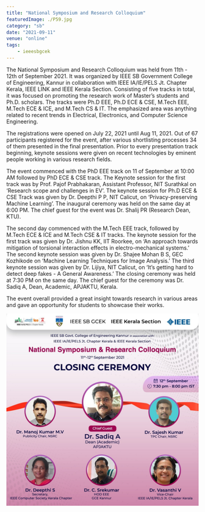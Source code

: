 ```yaml
---
title: "National Symposium and Research Colloquium"
featuredImage: ./P59.jpg
category: "sb"
date: "2021-09-11"
venue: "online"
tags:
    - ieeesbgcek
---
```

The National Symposium and Research Colloquium was held from 11th - 12th of September 2021. It was organized by IEEE SB Government College of Engineering, Kannur in collaboration with IEEE IA/IE/PELS Jt. Chapter Kerala, IEEE LINK and IEEE Kerala Section. Consisting of five tracks in total, it was focused on promoting the research work of Master’s students and Ph.D. scholars. The tracks were Ph.D EEE, Ph.D ECE & CSE, M.Tech EEE, M.Tech ECE & ICE, and M.Tech CS & IT. The emphasized area was anything related to recent trends in Electrical, Electronics, and Computer Science Engineering.

The registrations were opened on July 22, 2021 until Aug 11, 2021. Out of 67 participants registered for the event, after various shortlisting processes 34 of them presented in the final presentation. Prior to every presentation track beginning, keynote sessions were given on recent technologies by eminent people working in various research fields. 

The event commenced with the PhD EEE track on 11 of September at 10:00 AM followed by PhD ECE & CSE track. The Keynote session for the first track was by Prof. Pajof Prabhakaran, Assistant Professor, NIT Surathkal on ‘Research scope and challenges in EV’. The keynote session for Ph.D ECE & CSE Track was given by Dr. Deepthi P P, NIT Calicut, on ‘Privacy-preserving Machine Learning’. The inaugural ceremony was held on the same day at 6:00 PM. The chief guest for the event was Dr. Shalij PR (Research Dean, KTU). 

The second day commenced with the M.Tech EEE track, followed by M.Tech ECE & ICE and M.Tech CSE & IT tracks. The keynote session for the first track was given by Dr. Jishnu KK, IIT Roorkee, on ‘An approach towards mitigation of torsional interaction effects in electro-mechanical systems.’ The second keynote session was given by Dr. Shajee Mohan B S, GEC Kozhikode on ‘Machine Learning Techniques for Image Analysis.’ The third keynote session was given by Dr. Lijiya, NIT Calicut, on ‘It’s getting hard to detect deep fakes - A General Awareness.’ The closing ceremony was held at 7:30 PM on the same day. The chief guest for the ceremony was Dr. Sadiq A, Dean, Academic, APJAKTU, Kerala. 

The event overall provided a great insight towards research in various areas and gave an opportunity for students to showcase their works.


![National Symposium and Research Colloquium](./P60.jpg)

        